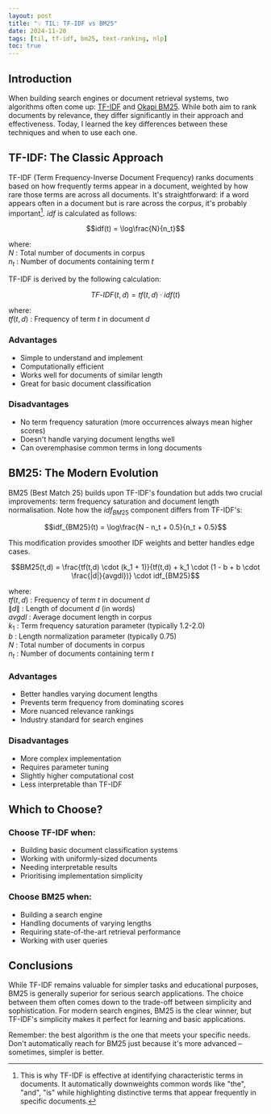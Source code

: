 ```yaml
---
layout: post
title: "💡 TIL: TF-IDF vs BM25"
date: 2024-11-20
tags: [til, tf-idf, bm25, text-ranking, nlp]
toc: true
---
```

<!--more-->

## Introduction
When building search engines or document retrieval systems, two algorithms often come up: [TF-IDF](https://en.wikipedia.org/wiki/Tf%E2%80%93idf) and [Okapi BM25](https://en.wikipedia.org/wiki/Okapi_BM25). While both aim to rank documents by relevance, they differ significantly in their approach and effectiveness. Today, I learned the key differences between these techniques and when to use each one.

## TF-IDF: The Classic Approach
TF-IDF (Term Frequency-Inverse Document Frequency) ranks documents based on how frequently terms appear in a document, weighted by how rare those terms are across all documents. It's straightforward: if a word appears often in a document but is rare across the corpus, it's probably important[^1]. $idf$ is calculated as follows:  

$$idf(t) = \log\frac{N}{n_t}$$  

where:    
$N$ : Total number of documents in corpus  
$n_t$ : Number of documents containing term $t$  

TF-IDF is derived by the following calculation:  

$$TF\text{-}IDF(t,d) = tf(t,d) \cdot idf(t)$$  

where:    
$tf(t,d)$ : Frequency of term $t$ in document $d$  

### Advantages
- Simple to understand and implement
- Computationally efficient
- Works well for documents of similar length
- Great for basic document classification

### Disadvantages
- No term frequency saturation (more occurrences always mean higher scores)
- Doesn't handle varying document lengths well
- Can overemphasise common terms in long documents

## BM25: The Modern Evolution
BM25 (Best Match 25) builds upon TF-IDF's foundation but adds two crucial improvements: term frequency saturation and document length normalisation. Note how the $idf_{BM25}$ component differs from TF-IDF's:  

$$idf_{BM25}(t) = \log\frac{N - n_t + 0.5}{n_t + 0.5}$$

This modification provides smoother IDF weights and better handles edge cases.

$$BM25(t,d) = \frac{tf(t,d) \cdot (k_1 + 1)}{tf(t,d) + k_1 \cdot (1 - b + b \cdot \frac{|d|}{avgdl})} \cdot idf_{BM25}$$

where:    
$tf(t,d)$ : Frequency of term $t$ in document $d$  
$\|d\|$ : Length of document $d$ (in words)  
$avgdl$ : Average document length in corpus  
$k_1$ : Term frequency saturation parameter (typically 1.2-2.0)  
$b$ : Length normalization parameter (typically 0.75)  
$N$ : Total number of documents in corpus  
$n_t$ : Number of documents containing term $t$  

### Advantages
- Better handles varying document lengths
- Prevents term frequency from dominating scores
- More nuanced relevance rankings
- Industry standard for search engines

### Disadvantages
- More complex implementation
- Requires parameter tuning
- Slightly higher computational cost
- Less interpretable than TF-IDF

## Which to Choose?

### Choose TF-IDF when:
- Building basic document classification systems
- Working with uniformly-sized documents
- Needing interpretable results
- Prioritising implementation simplicity

### Choose BM25 when:
- Building a search engine
- Handling documents of varying lengths
- Requiring state-of-the-art retrieval performance
- Working with user queries

## Conclusions
While TF-IDF remains valuable for simpler tasks and educational purposes, BM25 is generally superior for serious search applications. The choice between them often comes down to the trade-off between simplicity and sophistication. For modern search engines, BM25 is the clear winner, but TF-IDF's simplicity makes it perfect for learning and basic applications.

Remember: the best algorithm is the one that meets your specific needs. Don't automatically reach for BM25 just because it's more advanced – sometimes, simpler is better.

[^1]: This is why TF-IDF is effective at identifying characteristic terms in documents. It automatically downweights common words like "the", "and", "is" while highlighting distinctive terms that appear frequently in specific documents.
